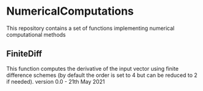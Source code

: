 # NumericalComputations
This repository contains a set of functions implementing numerical computational methods

## FiniteDiff
This function computes the derivative of the input vector using finite difference schemes (by default the order is set to 4 but can be reduced to 2 if needed).
version 0.0 - 21th May 2021
